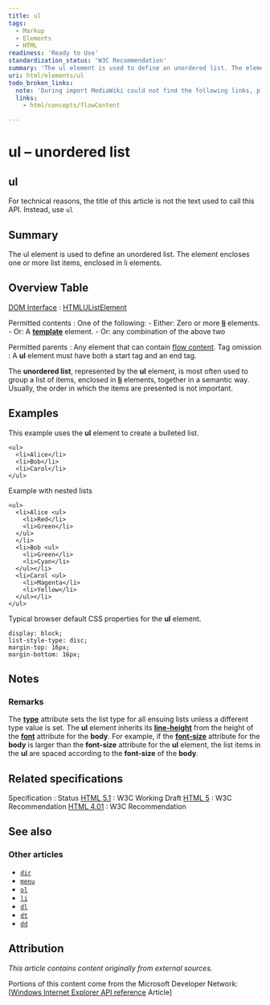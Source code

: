 ```yaml
---
title: ul
tags:
  - Markup
  - Elements
  - HTML
readiness: 'Ready to Use'
standardization_status: 'W3C Recommendation'
summary: 'The ul element is used to define an unordered list. The element encloses one or more list items, enclosed in li elements.'
uri: html/elements/ul
todo_broken_links:
  note: 'During import MediaWiki could not find the following links, please fix and adjust this list.'
  links:
    - html/concepts/flowContent

---
```

# ul – unordered list

## ul

For technical reasons, the title of this article is not the text used to call this API. Instead, use `ul`

## Summary

The ul element is used to define an unordered list. The element encloses one or more list items, enclosed in li elements.

## Overview Table

[DOM Interface](/dom/interface)
:   [HTMLUListElement](/dom/HTMLUListElement)

Permitted contents
:   One of the following:
    -   Either: Zero or more [**li**](/html/elements/li) elements.
    -   Or: A [**template**](/html/elements/template) element.
    -   Or: any combination of the above two

Permitted parents
:   Any element that can contain [flow content](/w/index.php?title=html/concepts/flowContent&action=edit&redlink=1).
Tag omission
:   A **ul** element must have both a start tag and an end tag.

 The **unordered list**, represented by the **ul** element, is most often used to group a list of items, enclosed in [**li**](/html/elements/li) elements, together in a semantic way. Usually, the order in which the items are presented is not important.

## Examples

This example uses the **ul** element to create a bulleted list.

``` {.html}
<ul>
  <li>Alice</li>
  <li>Bob</li>
  <li>Carol</li>
</ul>
```

Example with nested lists

``` {.html}
<ul>
  <li>Alice <ul>
    <li>Red</li>
    <li>Green</li>
  </ul>
  </li>
  <li>Bob <ul>
    <li>Green</li>
    <li>Cyan</li>
  </ul></li>
  <li>Carol <ul>
    <li>Magenta</li>
    <li>Yellow</li>
  </ul></li>
</ul>
```

Typical browser default CSS properties for the **ul** element.

``` {.css}
display: block;
list-style-type: disc;
margin-top: 16px;
margin-bottom: 16px;
```

## Notes

### Remarks

The [**type**](/html/attributes/type_(ul,li,ol_elements)) attribute sets the list type for all ensuing lists unless a different type value is set. The **ul** element inherits its [**line-height**](/css/properties/line-height) from the height of the [**font**](/css/properties/font) attribute for the **body**. For example, if the [**font-size**](/css/properties/font-size) attribute for the **body** is larger than the **font-size** attribute for the **ul** element, the list items in the **ul** are spaced according to the **font-size** of the **body**.

## Related specifications

Specification
:   Status
[HTML 5.1](http://www.w3.org/TR/html51/grouping-content.html#the-ul-element)
:   W3C Working Draft
[HTML 5](http://www.w3.org/TR/html5/grouping-content.html#the-ul-element)
:   W3C Recommendation
[HTML 4.01](http://www.w3.org/TR/html401/struct/lists.html#edef-UL)
:   W3C Recommendation

## See also

### Other articles

-   [`dir`](/html/elements/dir)
-   [`menu`](/html/elements/menu)
-   [`ol`](/html/elements/ol)
-   [`li`](/html/elements/li)
-   [`dl`](/html/elements/dl)
-   [`dt`](/html/elements/dt)
-   [`dd`](/html/elements/dd)

## Attribution

*This article contains content originally from external sources.*

Portions of this content come from the Microsoft Developer Network: [[Windows Internet Explorer API reference](http://msdn.microsoft.com/en-us/library/ie/hh828809%28v=vs.85%29.aspx) Article]

